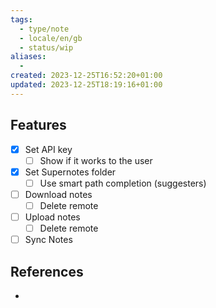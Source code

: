 ```yaml
---
tags:
  - type/note
  - locale/en/gb
  - status/wip
aliases:
  - 
created: 2023-12-25T16:52:20+01:00
updated: 2023-12-25T18:19:16+01:00
---
```


## Features
- [X] Set API key
    - [ ] Show if it works to the user
- [X] Set Supernotes folder
    - [ ] Use smart path completion (suggesters)
- [ ] Download notes
    - [ ] Delete remote
- [ ] Upload notes
    - [ ] Delete remote
- [ ] Sync Notes

## References
<!-- Links to pages not referenced in the content -->
- 

